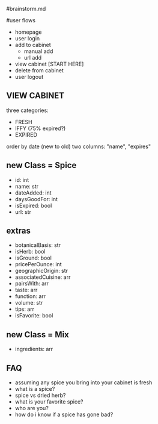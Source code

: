 #brainstorm.md

#user flows
- homepage
- user login
- add to cabinet
	- manual add
	- url add
- view cabinet [START HERE]
- delete from cabinet
- user logout

## VIEW CABINET
three categories:
- FRESH
- IFFY (75% expired?)
- EXPIRED

order by date (new to old)
two columns: "name", "expires"

## new Class = Spice
- id: int
- name: str
- dateAdded: int
- daysGoodFor: int
- isExpired: bool
- url: str

## extras
- botanicalBasis: str
- isHerb: bool
- isGround: bool
- pricePerOunce: int
- geographicOrigin: str
- associatedCuisine: arr
- pairsWith: arr
- taste: arr
- function: arr
- volume: str
- tips: arr
- isFavorite: bool

## new Class = Mix
- ingredients: arr

## FAQ
- assuming any spice you bring into your cabinet is fresh
- what is a spice?
- spice vs dried herb?
- what is your favorite spice?
- who are you?
- how do i know if a spice has gone bad?

